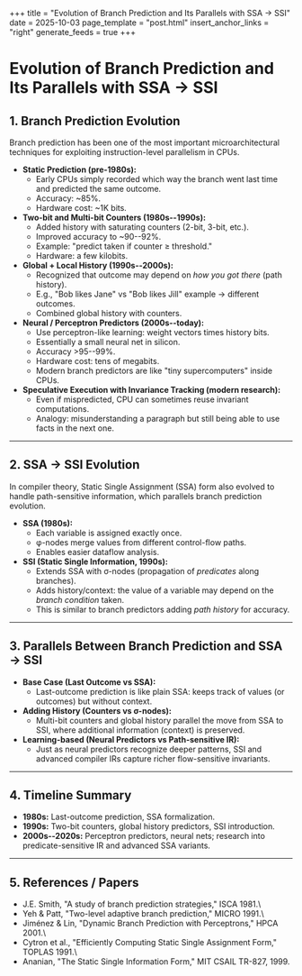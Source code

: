 +++
title = "Evolution of Branch Prediction and Its Parallels with SSA → SSI"
date = 2025-10-03
page_template = "post.html"
insert_anchor_links = "right"
generate_feeds = true
+++
# Evolution of Branch Prediction and Its Parallels with SSA → SSI

## 1. Branch Prediction Evolution

Branch prediction has been one of the most important microarchitectural
techniques for exploiting instruction-level parallelism in CPUs.

-   **Static Prediction (pre-1980s):**
    -   Early CPUs simply recorded which way the branch went last time
        and predicted the same outcome.
    -   Accuracy: \~85%.
    -   Hardware cost: \~1K bits.
-   **Two-bit and Multi-bit Counters (1980s--1990s):**
    -   Added history with saturating counters (2-bit, 3-bit, etc.).
    -   Improved accuracy to \~90--92%.
    -   Example: "predict taken if counter ≥ threshold."
    -   Hardware: a few kilobits.
-   **Global + Local History (1990s--2000s):**
    -   Recognized that outcome may depend on *how you got there* (path
        history).
    -   E.g., "Bob likes Jane" vs "Bob likes Jill" example → different
        outcomes.
    -   Combined global history with counters.
-   **Neural / Perceptron Predictors (2000s--today):**
    -   Use perceptron-like learning: weight vectors times history bits.
    -   Essentially a small neural net in silicon.
    -   Accuracy \>95--99%.
    -   Hardware cost: tens of megabits.
    -   Modern branch predictors are like "tiny supercomputers" inside
        CPUs.
-   **Speculative Execution with Invariance Tracking (modern
    research):**
    -   Even if mispredicted, CPU can sometimes reuse invariant
        computations.
    -   Analogy: misunderstanding a paragraph but still being able to
        use facts in the next one.

------------------------------------------------------------------------

## 2. SSA → SSI Evolution

In compiler theory, Static Single Assignment (SSA) form also evolved to
handle path-sensitive information, which parallels branch prediction
evolution.

-   **SSA (1980s):**
    -   Each variable is assigned exactly once.
    -   φ-nodes merge values from different control-flow paths.
    -   Enables easier dataflow analysis.
-   **SSI (Static Single Information, 1990s):**
    -   Extends SSA with σ-nodes (propagation of *predicates* along
        branches).
    -   Adds history/context: the value of a variable may depend on the
        *branch condition* taken.
    -   This is similar to branch predictors adding *path history* for
        accuracy.

------------------------------------------------------------------------

## 3. Parallels Between Branch Prediction and SSA → SSI

-   **Base Case (Last Outcome vs SSA):**
    -   Last-outcome prediction is like plain SSA: keeps track of values
        (or outcomes) but without context.
-   **Adding History (Counters vs σ-nodes):**
    -   Multi-bit counters and global history parallel the move from SSA
        to SSI, where additional information (context) is preserved.
-   **Learning-based (Neural Predictors vs Path-sensitive IR):**
    -   Just as neural predictors recognize deeper patterns, SSI and
        advanced compiler IRs capture richer flow-sensitive invariants.

------------------------------------------------------------------------

## 4. Timeline Summary

-   **1980s:** Last-outcome prediction, SSA formalization.
-   **1990s:** Two-bit counters, global history predictors, SSI
    introduction.
-   **2000s--2020s:** Perceptron predictors, neural nets; research into
    predicate-sensitive IR and advanced SSA variants.

------------------------------------------------------------------------

## 5. References / Papers

-   J.E. Smith, "A study of branch prediction strategies," ISCA 1981.\
-   Yeh & Patt, "Two-level adaptive branch prediction," MICRO 1991.\
-   Jiménez & Lin, "Dynamic Branch Prediction with Perceptrons," HPCA
    2001.\
-   Cytron et al., "Efficiently Computing Static Single Assignment
    Form," TOPLAS 1991.\
-   Ananian, "The Static Single Information Form," MIT CSAIL TR-827,
    1999.
